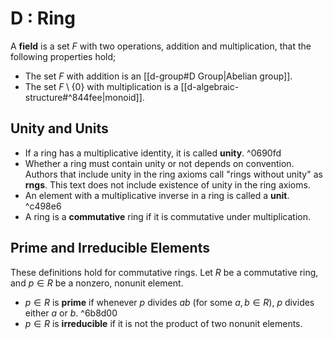 # D : Ring
A **field** is a set $F$ with two operations, addition and multiplication, that the following properties hold;
- The set $F$ with addition is an [[d-group#D Group|Abelian group]].
- The set $F\setminus\{0\}$ with multiplication is a [[d-algebraic-structure#^844fee|monoid]].

## Unity and Units
- If a ring has a multiplicative identity, it is called **unity**. ^0690fd
- Whether a ring must contain unity or not depends on convention. Authors that include unity in the ring axioms call "rings without unity" as **rngs**. This text does not include existence of unity in the ring axioms.
- An element with a multiplicative inverse in a ring is called a **unit**. ^c498e6
- A ring is a **commutative** ring if it is commutative under multiplication.

## Prime and Irreducible Elements
These definitions hold for commutative rings. Let $R$ be a commutative ring, and $p\in R$ be a nonzero, nonunit element.
- $p\in R$ is **prime** if whenever $p$ divides $ab$ (for some $a,b\in R$), $p$ divides either $a$ or $b$. ^6b8d00
- $p\in R$ is **irreducible** if it is not the product of two nonunit elements.